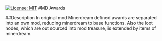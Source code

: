 [![License: MIT](https://img.shields.io/badge/License-MIT-yellow.svg)](https://opensource.org/licenses/MIT)
#MD Awards

##Description
In original mod Minerdream defined awards are separated into an own mod, reducing minerdream to base functions.
Also the loot nodes, which are out sourced into mod treasure, is extended by items of minerdream.

